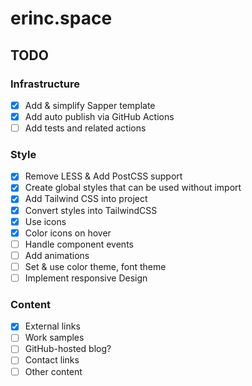 # erinc.space

## TODO

### Infrastructure

- [x] Add & simplify Sapper template
- [x] Add auto publish via GitHub Actions
- [ ] Add tests and related actions

### Style

- [x] Remove LESS & Add PostCSS support
- [x] Create global styles that can be used without import
- [x] Add Tailwind CSS into project
- [x] Convert styles into TailwindCSS
- [x] Use icons
- [x] Color icons on hover
- [ ] Handle component events
- [ ] Add animations
- [ ] Set & use color theme, font theme
- [ ] Implement responsive Design

### Content

- [x] External links
- [ ] Work samples
- [ ] GitHub-hosted blog?
- [ ] Contact links
- [ ] Other content